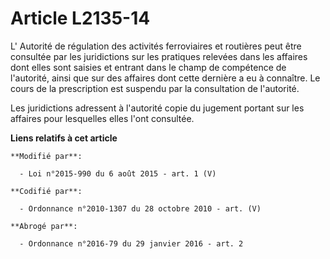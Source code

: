 # Article L2135-14

L'     Autorité de régulation des activités ferroviaires et routières  peut être consultée par les juridictions sur les
pratiques relevées dans les affaires dont elles sont saisies et entrant dans le champ de compétence de l'autorité, ainsi que
sur des affaires dont cette dernière a eu à connaître. Le cours de la prescription est suspendu par la consultation de
l'autorité. 

Les juridictions adressent à l'autorité copie du jugement portant sur les affaires pour lesquelles elles l'ont consultée.

**Liens relatifs à cet article**

	**Modifié par**:

	  - Loi n°2015-990 du 6 août 2015 - art. 1 (V)

	**Codifié par**:

	  - Ordonnance n°2010-1307 du 28 octobre 2010 - art. (V)

	**Abrogé par**:

	  - Ordonnance n°2016-79 du 29 janvier 2016 - art. 2
